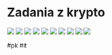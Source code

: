 # Zadania z krypto

![](https://i.imgur.com/yZofNDw.png)
![](https://i.imgur.com/El3dJUm.png)
![](https://i.imgur.com/sH0Kq4f.png)
![](https://i.imgur.com/wVK8yzK.png)
![](https://i.imgur.com/vzajOcV.png)
![](https://i.imgur.com/vi8dnHq.png)
![](https://i.imgur.com/KrQYjti.png)
![](https://i.imgur.com/QaUqva0.png)
![](https://i.imgur.com/lfpu8tf.jpg)
![](https://i.imgur.com/Am2leJs.jpg)



#pk #it 